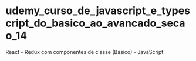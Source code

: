 # udemy_curso_de_javascript_e_typescript_do_basico_ao_avancado_secao_14
React - Redux com componentes de classe (Básico) - JavaScript
